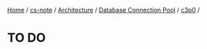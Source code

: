 [Home](https://mengxianbin.github.io) /
[cs-note](https://mengxianbin.github.io/cs-note) /
[Architecture](https://mengxianbin.github.io/cs-note/content/Architecture) /
[Database Connection Pool](https://mengxianbin.github.io/cs-note/content/Architecture/Database%20Connection%20Pool) /
[c3p0](https://mengxianbin.github.io/cs-note/content/Architecture/Database%20Connection%20Pool/c3p0) /

# TO DO
